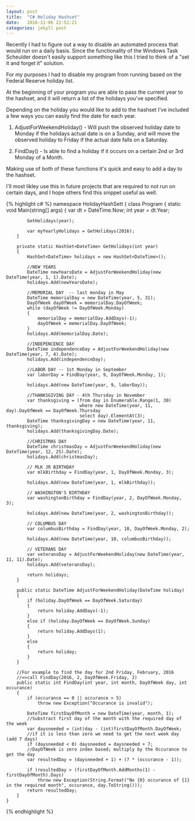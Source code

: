 ```yaml
---
layout: post
title:  "C# Holiday Hashset"
date:   2016-11-06 22:52:21
categories: jekyll post
---
```

Recently I had to figure out a way to disable  an automated process that would 
run on a daily basis.  Since the functionality of the Windows Task Scheulder 
doesn't easily support something like this I tried to think of a "set it and
forget it" solution.

For my purposes I had to disable my program from running based on the Federal
Reserve holiday list.

At the beginning of your program you are able to pass the current year to
the hashset, and it will return a list of the holidays you've specified. 

Depending on the holiday you would like to add to the hashset I've included a
few ways you can easily find the date for each year.


1. AdjustForWeekendHoliday() - Will push the observed holiday date to Monday if
   the holidays actual date is on a Sunday, and will move the observed holiday
   to Friday if the actual date falls on a Saturday.

2. FindDay() - Is able to find a holiday if it occurs on a certain 2nd or 3rd
   Monday of a Month.

Making use of both of these functions it's quick and easy to add a day to the
hashset.

I'll most likley use this in future projects that are required to not run on
certain days, and I hope others find this snippet useful as well.

{% highlight c# %}
namespace HolidayHashSett
{
    class Program
    {
        static void Main(string[] args)
        {
            var dt = DateTime.Now;
            int year = dt.Year;

            GetHolidays(year);

            var myYearlyHolidays = GetHolidays(2016);
        }

        private static HashSet<DateTime> GetHolidays(int year)
        {
            HashSet<DateTime> holidays = new HashSet<DateTime>();

            //NEW YEARS 
            DateTime newYearsDate = AdjustForWeekendHoliday(new DateTime(year, 1, 1).Date);
            holidays.Add(newYearsDate);

            //MEMORIAL DAY  -- last monday in May 
            DateTime memorialDay = new DateTime(year, 5, 31);
            DayOfWeek dayOfWeek = memorialDay.DayOfWeek;
            while (dayOfWeek != DayOfWeek.Monday)
            {
                memorialDay = memorialDay.AddDays(-1);
                dayOfWeek = memorialDay.DayOfWeek;
            }
            holidays.Add(memorialDay.Date);

            //INDEPENCENCE DAY 
            DateTime independenceDay = AdjustForWeekendHoliday(new DateTime(year, 7, 4).Date);
            holidays.Add(independenceDay);

            //LABOR DAY -- 1st Monday in September 
            var laborDay = FindDay(year, 9, DayOfWeek.Monday, 1);

            holidays.Add(new DateTime(year, 9, laborDay));

            //THANKSGIVING DAY - 4th Thursday in November 
            var thanksgiving = (from day in Enumerable.Range(1, 30)
                                where new DateTime(year, 11, day).DayOfWeek == DayOfWeek.Thursday
                                select day).ElementAt(3);
            DateTime thanksgivingDay = new DateTime(year, 11, thanksgiving);
            holidays.Add(thanksgivingDay.Date);

            //CHRISTMAS DAY
            DateTime christmasDay = AdjustForWeekendHoliday(new DateTime(year, 12, 25).Date);
            holidays.Add(christmasDay);

            // MLK JR BIRTHDAY
            var mlkBirthday = FindDay(year, 1, DayOfWeek.Monday, 3);

            holidays.Add(new DateTime(year, 1, mlkBirthday));

            // WASHINGTON'S BIRTHDAY
            var washingtonBirthday = FindDay(year, 2, DayOfWeek.Monday, 3);

            holidays.Add(new DateTime(year, 2, washingtonBirthday));

            // COLUMBUS DAY
            var columbusBirthday = FindDay(year, 10, DayOfWeek.Monday, 2);

            holidays.Add(new DateTime(year, 10, columbusBirthday));

            // VETERANS DAY
            var veteransDay = AdjustForWeekendHoliday(new DateTime(year, 11, 11).Date);
            holidays.Add(veteransDay);

            return holidays;
        }

        public static DateTime AdjustForWeekendHoliday(DateTime holiday)
        {
            if (holiday.DayOfWeek == DayOfWeek.Saturday)
            {
                return holiday.AddDays(-1);
            }
            else if (holiday.DayOfWeek == DayOfWeek.Sunday)
            {
                return holiday.AddDays(1);
            }
            else
            {
                return holiday;
            }
        }

        //For example to find the day for 2nd Friday, February, 2016
        //=>call FindDay(2016, 2, DayOfWeek.Friday, 2)
        public static int FindDay(int year, int month, DayOfWeek day, int occurance)
        {
            if (occurance == 0 || occurance > 5)
                throw new Exception("Occurance is invalid");

            DateTime firstDayOfMonth = new DateTime(year, month, 1);
            //Substract first day of the month with the required day of the week 
            var daysneeded = (int)day - (int)firstDayOfMonth.DayOfWeek;
            //if it is less than zero we need to get the next week day (add 7 days)
            if (daysneeded < 0) daysneeded = daysneeded + 7;
            //DayOfWeek is zero index based; multiply by the Occurance to get the day
            var resultedDay = (daysneeded + 1) + (7 * (occurance - 1));

            if (resultedDay > (firstDayOfMonth.AddMonths(1) - firstDayOfMonth).Days)
                throw new Exception(String.Format("No {0} occurance of {1} in the required month", occurance, day.ToString()));
            return resultedDay;
        }
    }
{% endhighlight %}
